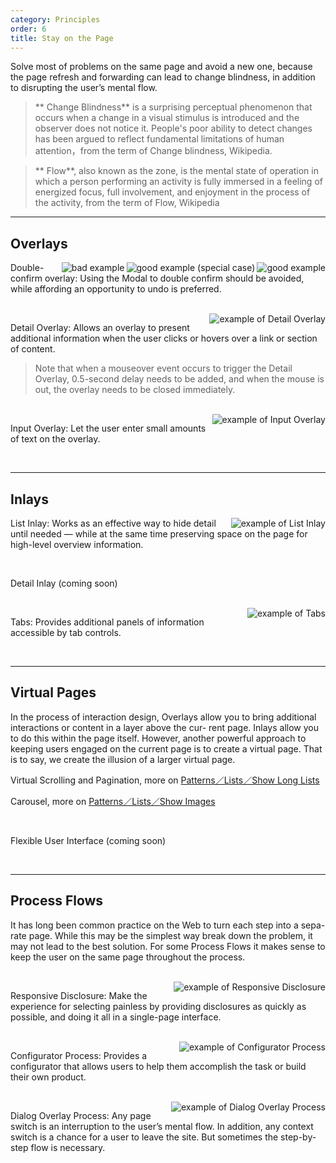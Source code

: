 ```yaml
---
category: Principles
order: 6
title: Stay on the Page
---
```


Solve most of problems on the same page and avoid a new one, because the page refresh and forwarding can lead to change blindness, in addition to disrupting the user’s mental flow.

> ** Change Blindness** is a surprising perceptual phenomenon that occurs when a change in a visual stimulus is introduced and the observer does not notice it. People's poor ability to detect changes has been argued to reflect fundamental limitations of human attention，from the term of Change blindness, Wikipedia.

> ** Flow**, also known as the zone, is the mental state of operation in which a person performing an activity is fully immersed in a feeling of energized focus, full involvement, and enjoyment in the process of the activity, from the term of Flow, Wikipedia

---

## Overlays

<img class="preview-img" align="right" alt="good example" description="As the user clicks delete, a success message and an undo button are displayed. When the user does nothing within one minute or click the undo button, the message and the button disappear." src="https://os.alipayobjects.com/rmsportal/woHOTIZeXCYmtkv.png" good>

<img class="preview-img" align="right" alt="good example (special case)" description="If the undo operation is invalid, the Popconfirm is displayed after clicking the delete button. The user can stay on the page to double confirm." src="https://os.alipayobjects.com/rmsportal/hDlhNscVtHdvvgu.png" good>

<img class="preview-img" align="right" alt="bad example" description="
Abusing the Modal can neither bring the context into the popup, which is prone to interrupt the user’s flow, nor allow the user to undo the change." src="https://os.alipayobjects.com/rmsportal/JEcWKBYlMcYIowX.png" bad>

Double-confirm overlay: Using the Modal to double confirm should be avoided, while affording an opportunity to undo is preferred.

<br>

<img class="preview-img" align="right" alt="example of Detail Overlay " description="Click the eye icon to see more information." src="https://os.alipayobjects.com/rmsportal/WIhhhXExyQBsZwj.png">

Detail Overlay: Allows an overlay to present additional information when the user clicks or hovers over a link or section of content.


> Note that when a mouseover event occurs to trigger the Detail Overlay, 0.5-second delay needs to be added, and when the mouse is out, the overlay needs to be closed immediately.

<br>

<img class="preview-img" align="right" alt="example of Input Overlay" description="Click the edit icon to trigger the Input Overlay. Click the outside of it to preserve the input and close it." src="https://os.alipayobjects.com/rmsportal/YehbrRkldqWsezo.png">

Input Overlay: Let the user enter small amounts of text on the overlay.

<br>

---

## Inlays

<img class="preview-img" align="right" alt="example of List Inlay" src="https://os.alipayobjects.com/rmsportal/bHCqDMqXhZvKbve.png">

List Inlay: Works as an effective way to hide detail until needed — while at the same time preserving space on the page for high-level overview information.

<br>

<p><span class="waiting">Detail Inlay (coming soon)</span></p>

<br>

<img class="preview-img" align="right" alt="example of Tabs" src="https://os.alipayobjects.com/rmsportal/MsVyvEIJtlxZWBL.png">

Tabs: Provides additional panels of information accessible by tab controls.

<br>

---

## Virtual Pages

In the process of interaction design, Overlays allow you to bring additional interactions or content in a layer above the cur- rent page. Inlays allow you to do this within the page itself. However, another powerful approach to keeping users engaged on the current page is to create a virtual page. That is to say, we create the illusion of a larger virtual page. 

Virtual Scrolling and Pagination, more on [Patterns／Lists／Show Long Lists](../pattern/list#显示长列表)

Carousel, more on [Patterns／Lists／Show Images](../pattern/list#显示图片)

<br>

<p><span class="waiting">Flexible User Interface (coming soon)</span></p>

<br>

---

##  Process Flows

It has long been common practice on the Web to turn each step into a sepa- rate page. While this may be the simplest way break down the problem, it may not lead to the best solution. For some Process Flows it makes sense to keep the user on the same page throughout the process. 

<br>

<img class="preview-img" align="right" alt="example of Responsive Disclosure" src="https://os.alipayobjects.com/rmsportal/xpynnwXnfCpGHvn.png">

Responsive Disclosure: Make the experience for selecting painless by providing disclosures as quickly as possible, and doing it all in a single-page interface.

<br>

<img class="preview-img" align="right" alt="example of Configurator Process" src="https://os.alipayobjects.com/rmsportal/EBVLFAwHHjiXtIJ.png">

Configurator Process: Provides a configurator that allows users to help them accomplish the task or build their own product.

<br>

<img class="preview-img" align="right" alt="example of Dialog Overlay Process" src="https://os.alipayobjects.com/rmsportal/xcYosQncDPuFxhS.png">

Dialog Overlay Process: Any page switch is an interruption to the user’s mental flow. In addition, any context switch is a chance for a user to leave the site. But sometimes the step-by-step flow is necessary.

